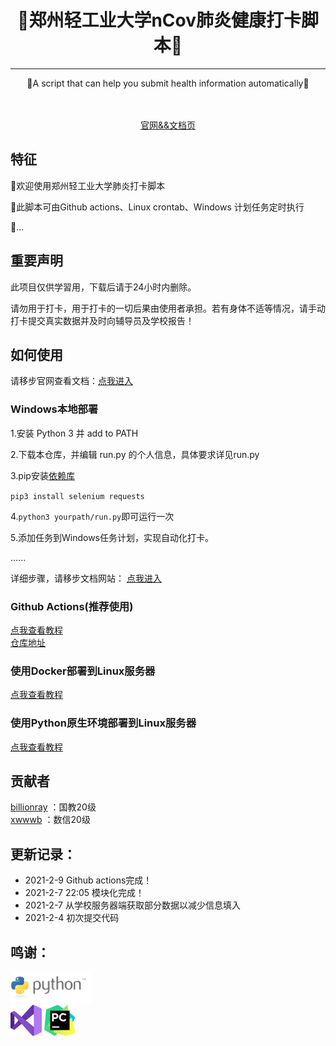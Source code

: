 <!-- div align=center><img style="width: 60%;" src="./images/title.png"></div>-->
<h1 align="center">🎉郑州轻工业大学nCov肺炎健康打卡脚本🎉</h1>
<hr />
<p align="center">🍺A script that can help you submit health information automatically🍺</p>
<div align="center">
<img src="https://img.shields.io/badge/Python-3.7-brightgreen" alt="">
<img src="https://img.shields.io/badge/Chrome-v88-green" alt="">
<a target="_blank" href="https://daka.xwwwb.com"><img src="https://img.shields.io/badge/Docs-latest-blueviolet" alt=""></a>
</div>
<br />
<div align="center"><a target="_blank" href="https://daka.xwwwb.com">官网&&文档页</a></div>
<h2>特征</h2>
<p>👏欢迎使用郑州轻工业大学肺炎打卡脚本</p>
<p>🎨此脚本可由Github actions、Linux crontab、Windows 计划任务定时执行</p>
<p>🍔...</p>

<h2>重要声明</h2>
此项目仅供学習用，下载后请于24小时内删除。

请勿用于打卡，用于打卡的一切后果由使用者承担。若有身体不适等情况，请手动打卡提交真实数据并及时向辅导员及学校报告！
<h2>如何使用</h2>
请移步官网查看文档：<a target="_blank" href="https://daka.xwwwb.com">点我进入</a>

<h3>Windows本地部署</h3>
<p>
1.安装 Python 3 并 add to PATH

2.下载本仓库，并编辑 run.py 的个人信息，具体要求详见run.py

3.pip安装[依赖库](https://github.com/billionray/ZZULI-healthreport/network/dependencies)

`pip3 install selenium requests`

4.`python3 yourpath/run.py`即可运行一次

5.添加任务到Windows任务计划，实现自动化打卡。

......

详细步骤，请移步文档网站： <a target="_blank" href="https://daka.xwwwb.com/#/local">点我进入</a>
</p>
<h3>Github Actions(推荐使用)</h3>
 <a target="_blank" href="https://daka.xwwwb.com/#/ga">点我查看教程</a><br />
 <a target="_blank" href="https://github.com/billionray/ZZULI-healthreport-actions">仓库地址</a>
<h3>使用Docker部署到Linux服务器</h3>
 <a target="_blank" href="https://daka.xwwwb.com/#/docker">点我查看教程</a>
<h3>使用Python原生环境部署到Linux服务器</h3>
 <a target="_blank" href="https://daka.xwwwb.com/#/linux">点我查看教程</a>
<h2>贡献者</h2>

 [billionray](https://github.com/billionray) ：国教20级  
 [xwwwb](https://github.com/xwwwb) ：数信20级

<h2>更新记录：</h2>
<ul>
<li>2021-2-9 Github actions完成！</li>
<li>2021-2-7 22:05 模块化完成！</li>
<li>2021-2-7 从学校服务器端获取部分数据以减少信息填入</li>
<li>2021-2-4 初次提交代码</li>
</ul>
<h2>鸣谢：</h2>
<a href="https://www.python.org/"><img src="./images/python.png" alt="" height="50px"></a><br />
<a href="https://visualstudio.microsoft.com/zh-hans/vs/"><img src="./images/vs.png" alt="" height="50px"></a>
<a href="https://www.jetbrains.com/zh-cn/pycharm/"><img src="./images/icon-pycharm.png" alt="" height="50px"></a><br />
